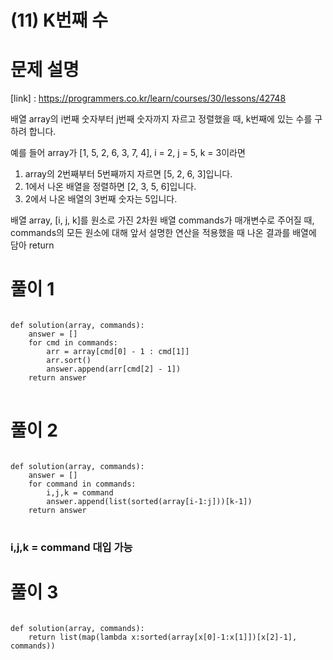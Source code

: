 # (11) K번째 수
# 문제 설명
[link] : https://programmers.co.kr/learn/courses/30/lessons/42748

배열 array의 i번째 숫자부터 j번째 숫자까지 자르고 정렬했을 때, k번째에 있는 수를 구하려 합니다.

예를 들어 array가 [1, 5, 2, 6, 3, 7, 4], i = 2, j = 5, k = 3이라면

1. array의 2번째부터 5번째까지 자르면 [5, 2, 6, 3]입니다.
2. 1에서 나온 배열을 정렬하면 [2, 3, 5, 6]입니다.
3. 2에서 나온 배열의 3번째 숫자는 5입니다.

배열 array, [i, j, k]를 원소로 가진 2차원 배열 commands가 매개변수로 주어질 때, commands의 모든 원소에 대해 앞서 설명한 연산을 적용했을 때 나온 결과를 배열에 담아 return 
# 풀이 1
<pre>
<code>
def solution(array, commands):
    answer = []
    for cmd in commands:
        arr = array[cmd[0] - 1 : cmd[1]]
        arr.sort()
        answer.append(arr[cmd[2] - 1])
    return answer
</code>
</pre>
# 풀이 2
<pre>
<code>
def solution(array, commands):
    answer = []
    for command in commands:
        i,j,k = command
        answer.append(list(sorted(array[i-1:j]))[k-1])
    return answer
</code>
</pre>
### i,j,k = command 대입 가능

# 풀이 3
<pre>
<code>
def solution(array, commands):
    return list(map(lambda x:sorted(array[x[0]-1:x[1]])[x[2]-1], commands))
</code>
</pre>